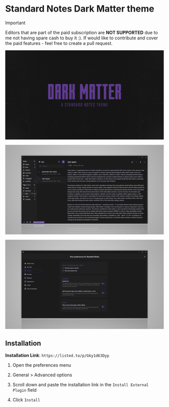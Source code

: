# Standard Notes Dark Matter theme
> [!IMPORTANT]
> Editors that are part of the paid subscription are **NOT SUPPORTED** due to me not having spare cash to buy it :). If would like to contribute and cover the paid features - feel free to create a pull request.

![Preview](preview.png)

![Preview](preview-2.png)

![Preview](preview-3.png)

## Installation
**Installation Link**: `https://listed.to/p/Gky1d63Dyp`

1. Open the preferences menu

2. General > Advanced options

3. Scroll down and paste the installation link in the `Install External Plugin` field

4. Click `Install`
